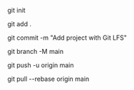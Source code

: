 git init

git add .


git commit -m "Add project with Git LFS"

git branch -M main

git push -u origin main


git pull --rebase origin main
